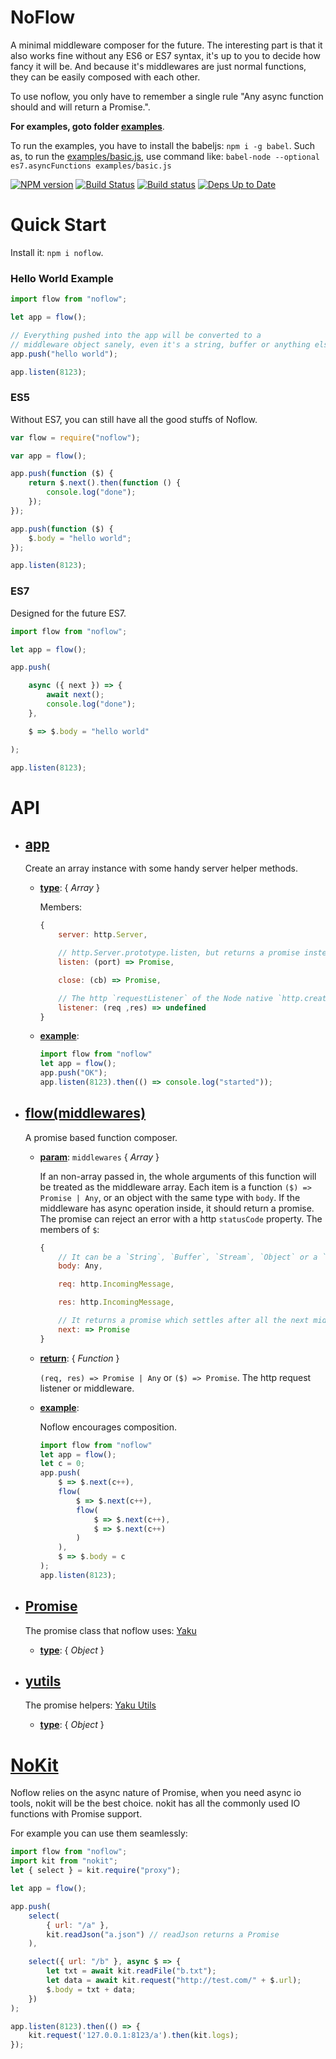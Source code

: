 # NoFlow

A minimal middleware composer for the future.
The interesting part is that it also works fine without any ES6 or ES7 syntax,
it's up to you to decide how fancy it will be. And because it's middlewares are just normal
functions, they can be easily composed with each other.

To use noflow, you only have to remember a single rule "Any async function should and will return a Promise.".

**For examples, goto folder [examples](examples)**.

To run the examples, you have to install the babeljs: `npm i -g babel`.
Such as, to run the [examples/basic.js](examples/basic.js), use command like:
`babel-node --optional es7.asyncFunctions examples/basic.js`

[![NPM version](https://badge.fury.io/js/noflow.svg)](http://badge.fury.io/js/noflow) [![Build Status](https://travis-ci.org/ysmood/noflow.svg)](https://travis-ci.org/ysmood/noflow) [![Build status](https://ci.appveyor.com/api/projects/status/github/ysmood/noflow?svg=true)](https://ci.appveyor.com/project/ysmood/noflow) [![Deps Up to Date](https://david-dm.org/ysmood/noflow.svg?style=flat)](https://david-dm.org/ysmood/noflow)

# Quick Start

Install it: `npm i noflow`.

### Hello World Example

```javascript
import flow from "noflow";

let app = flow();

// Everything pushed into the app will be converted to a
// middleware object sanely, even it's a string, buffer or anything else.
app.push("hello world");

app.listen(8123);
```

### ES5

Without ES7, you can still have all the good stuffs of Noflow.

```javascript
var flow = require("noflow");

var app = flow();

app.push(function ($) {
    return $.next().then(function () {
        console.log("done");
    });
});

app.push(function ($) {
    $.body = "hello world";
});

app.listen(8123);
```

### ES7

Designed for the future ES7.

```javascript
import flow from "noflow";

let app = flow();

app.push(

    async ({ next }) => {
        await next();
        console.log("done");
    },

    $ => $.body = "hello world"

);

app.listen(8123);
```

# API

- ## **[app](src/index.js?source#L31)**

    Create an array instance with some handy server helper methods.

    - **<u>type</u>**: { _Array_ }

        Members:
        ```js
        {
            server: http.Server,

            // http.Server.prototype.listen, but returns a promise instead.
            listen: (port) => Promise,

            close: (cb) => Promise,

            // The http `requestListener` of the Node native `http.createServer`.
            listener: (req ,res) => undefined
        }
        ```

    - **<u>example</u>**:

        ```js
        import flow from "noflow"
        let app = flow();
        app.push("OK");
        app.listen(8123).then(() => console.log("started"));
        ```



- ## **[flow(middlewares)](src/flow.js?source#L57)**

    A promise based function composer.

    - **<u>param</u>**: `middlewares` { _Array_ }

        If an non-array passed in, the whole arguments
        of this function will be treated as the middleware array.
        Each item is a function `($) => Promise | Any`,
        or an object with the same type with `body`.
        If the middleware has async operation inside, it should return a promise.
        The promise can reject an error with a http `statusCode` property.
        The members of `$`:
        ```js
        {
            // It can be a `String`, `Buffer`, `Stream`, `Object` or a `Promise` contains previous types.
            body: Any,

            req: http.IncomingMessage,

            res: http.IncomingMessage,

            // It returns a promise which settles after all the next middlewares are setttled.
            next: => Promise
        }
        ```

    - **<u>return</u>**: { _Function_ }

        `(req, res) => Promise | Any` or `($) => Promise`.
        The http request listener or middleware.

    - **<u>example</u>**:

        Noflow encourages composition.
        ```js
        import flow from "noflow"
        let app = flow();
        let c = 0;
        app.push(
            $ => $.next(c++),
            flow(
                $ => $.next(c++),
                flow(
                    $ => $.next(c++),
                    $ => $.next(c++)
                )
            ),
            $ => $.body = c
        );
        app.listen(8123);
        ```



- ## **[Promise](src/utils.js?source#L12)**

    The promise class that noflow uses: [Yaku](https://github.com/ysmood/yaku)

    - **<u>type</u>**: { _Object_ }

- ## **[yutils](src/utils.js?source#L18)**

    The promise helpers: [Yaku Utils](https://github.com/ysmood/yaku#utils)

    - **<u>type</u>**: { _Object_ }



# [NoKit](https://github.com/ysmood/nokit)

Noflow relies on the async nature of Promise, when you need async io tools, nokit will be the best choice.
nokit has all the commonly used IO functions with Promise support.

For example you can use them seamlessly:

```js
import flow from "noflow";
import kit from "nokit";
let { select } = kit.require("proxy");

let app = flow();

app.push(
    select(
        { url: "/a" },
        kit.readJson("a.json") // readJson returns a Promise
    ),

    select({ url: "/b" }, async $ => {
        let txt = await kit.readFile("b.txt");
        let data = await kit.request("http://test.com/" + $.url);
        $.body = txt + data;
    })
);

app.listen(8123).then(() => {
    kit.request('127.0.0.1:8123/a').then(kit.logs);
});
```
